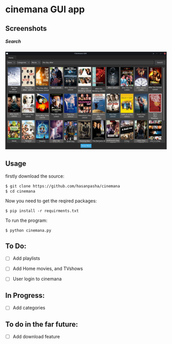 # cinemana GUI app


## Screenshots
  ##### Search
![SEARCH](https://github.com/hasanpasha/cinemana/blob/main/screenshots/search.png)


## Usage
firstly download the source:
```
$ git clone https://github.com/hasanpasha/cinemana
$ cd cinemana
```
Now you need to get the reqired packages:
```
$ pip install -r requirments.txt
```
To run the program:
```
$ python cinemana.py
```

## To Do:
- [ ] Add playlists
- [ ] Add Home movies, and TVshows
- [ ] User login to cinemana


## In Progress:
- [ ] Add categories

## To do in the far future:
- [ ] Add download feature 
